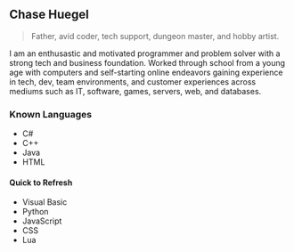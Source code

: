 ## Chase Huegel

> Father, avid coder, tech support, dungeon master, and hobby artist.

I am an enthusastic and motivated programmer and problem solver with a strong tech and business foundation. Worked through school from a young age with computers and self-starting online endeavors gaining experience in tech, dev, team environments, and customer experiences across mediums such as IT, software, games, servers, web, and databases.

### Known Languages
* C#
* C++
* Java
* HTML

#### Quick to Refresh
* Visual Basic
* Python
* JavaScript
* CSS
* Lua
